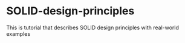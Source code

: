 # SOLID-design-principles
This is tutorial that describes  SOLID design principles with real-world examples
